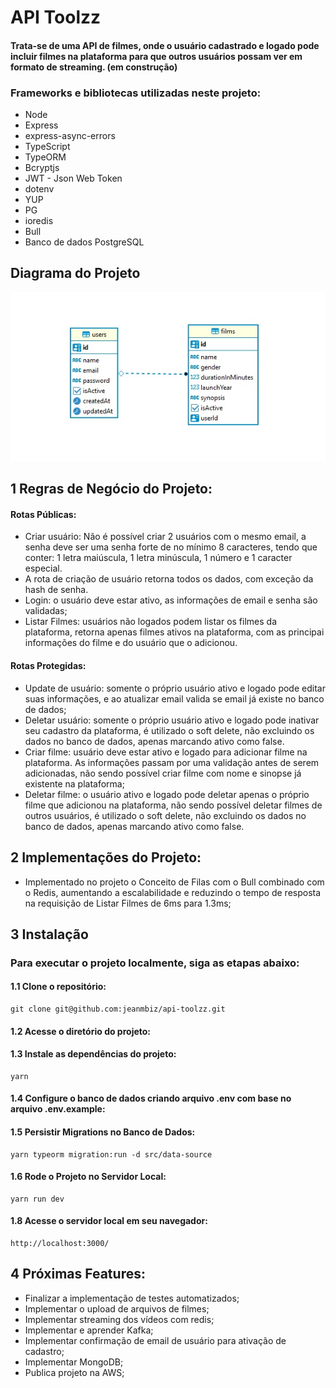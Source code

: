 # API Toolzz

#### Trata-se de uma API de filmes, onde o usuário cadastrado e logado pode incluir filmes na plataforma para que outros usuários possam ver em formato de streaming. (em construção)

### Frameworks e bibliotecas utilizadas neste projeto:

- Node
- Express
- express-async-errors
- TypeScript
- TypeORM
- Bcryptjs
- JWT - Json Web Token
- dotenv
- YUP
- PG
- ioredis
- Bull
- Banco de dados PostgreSQL

## Diagrama do Projeto

![diagrama](/diagrama.jpg)

## 1 Regras de Negócio do Projeto:

#### Rotas Públicas:

- Criar usuário: Não é possível criar 2 usuários com o mesmo email, a senha deve ser uma senha forte de no mínimo 8 caracteres, tendo que conter: 1 letra maiúscula, 1 letra minúscula, 1 número e 1 caracter especial.
- A rota de criação de usuário retorna todos os dados, com exceção da hash de senha.
- Login: o usuário deve estar ativo, as informações de email e senha são validadas;
- Listar Filmes: usuários não logados podem listar os filmes da plataforma, retorna apenas filmes ativos na plataforma, com as principai informações do filme e do usuário que o adicionou.

#### Rotas Protegidas:

- Update de usuário: somente o próprio usuário ativo e logado pode editar suas informações, e ao atualizar email valida se email já existe no banco de dados;
- Deletar usuário: somente o próprio usuário ativo e logado pode inativar seu cadastro da plataforma, é utilizado o soft delete, não excluindo os dados no banco de dados, apenas marcando ativo como false.
- Criar filme: usuário deve estar ativo e logado para adicionar filme na plataforma. As informações passam por uma validação antes de serem adicionadas, não sendo possível criar filme com nome e sinopse já existente na plataforma;
- Deletar filme: o usuário ativo e logado pode deletar apenas o próprio filme que adicionou na plataforma, não sendo possível deletar filmes de outros usuários, é utilizado o soft delete, não excluindo os dados no banco de dados, apenas marcando ativo como false.

## 2 Implementações do Projeto:

- Implementado no projeto o Conceito de Filas com o Bull combinado com o Redis, aumentando a escalabilidade e reduzindo o tempo de resposta na requisição de Listar Filmes de 6ms para 1.3ms;

## 3 Instalação

### Para executar o projeto localmente, siga as etapas abaixo:

#### 1.1 Clone o repositório:

```
git clone git@github.com:jeanmbiz/api-toolzz.git
```

#### 1.2 Acesse o diretório do projeto:

#### 1.3 Instale as dependências do projeto:

```
yarn
```

#### 1.4 Configure o banco de dados criando arquivo .env com base no arquivo .env.example:

#### 1.5 Persistir Migrations no Banco de Dados:

```
yarn typeorm migration:run -d src/data-source
```

#### 1.6 Rode o Projeto no Servidor Local:

```
yarn run dev
```

#### 1.8 Acesse o servidor local em seu navegador:

```
http://localhost:3000/
```

## 4 Próximas Features:

- Finalizar a implementação de testes automatizados;
- Implementar o upload de arquivos de filmes;
- Implementar streaming dos vídeos com redis;
- Implementar e aprender Kafka;
- Implementar confirmação de email de usuário para ativação de cadastro;
- Implementar MongoDB;
- Publica projeto na AWS;
